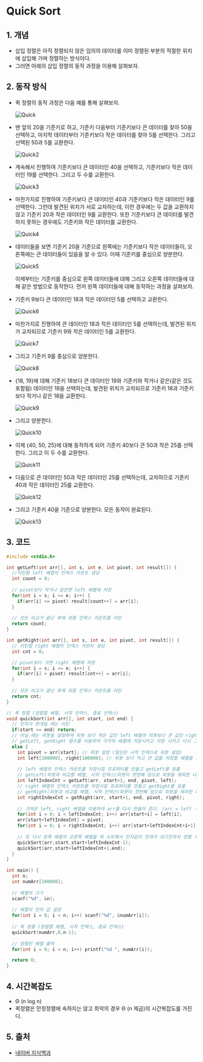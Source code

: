 # Quick Sort

## 1. 개념
- 삽입 정렬은 아직 정렬되지 않은 임의의 데이터를 이미 정렬된 부분의 적절한 위치에 삽입해 가며 정렬하는 방식이다.
- 그러면 아래의 삽입 정렬의 동작 과정을 이용해 살펴보자.

## 2. 동작 방식

- 퀵 정렬의 동작 과정은 다음 예를 통해 살펴보자.

  ![Quick](./image/Quick.jpg)

- 맨 앞의 20을 기준키로 하고, 기준키 다음부터 기준키보다 큰 데이터를 찾아 50을 선택하고, 마지막 데이터부터 기준키보다 작은 데이터를 찾아 5를 선택한다. 그리고 선택된 50과 5를 교환한다.

  ![Quick2](./image/Quick2.jpg)

- 계속해서 진행하여 기준키보다 큰 데이터인 40을 선택하고, 기준키보다 작은 데이터인 19를 선택한다. 그리고 두 수를 교환한다.

  ![Quick3](./image/Quick3.jpg)

- 마찬가지로 진행하여 기준키보다 큰 데이터인 40과 기준키보다 작은 데이터인 9를 선택한다. 그런데 발견된 위치가 서로 교차하는데, 이런 경우에는 두 값을 교환하지 않고 기준키 20과 작은 데이터인 9를 교환한다. 또한 기준키보다 큰 데이터를 발견하지 못하는 경우에도 기준키와 작은 데이터를 교환한다.

  ![Quick4](./image/Quick4.jpg)

- 데이터들을 보면 기준키 20을 기준으로 왼쪽에는 기준키보다 작은 데이터들이, 오른쪽에는 큰 데이터들이 있음을 알 수 있다. 이때 기준키를 중심으로 양분한다.

  ![Quick5](./image/Quick5.jpg)
  
  이제부터는 기준키를 중심으로 왼쪽 데이터들에 대해 그리고 오른쪽 데이터들에 대해 같은 방법으로 동작한다. 먼저 왼쪽 데이터들에 대해 동작하는 과정을 살펴보자.

- 기준키 9보다 큰 데이터인 18과 작은 데이터인 5를 선택하고 교환한다.

  ![Quick6](./image/Quick6.jpg)

- 마찬가지로 진행하여 큰 데이터인 18과 작은 데이터인 5를 선택하는데, 발견된 위치가 교차되므로 기준키 9와 작은 데이터인 5를 교환한다.
  
  ![Quick7](./image/Quick7.jpg)
  
- 그리고 기준키 9를 중심으로 양분한다.

  ![Quick8](./image/Quick8.jpg)
  
- {18, 19}에 대해 기준키 18보다 큰 데이터인 19와 기준키와 작거나 같은(같은 것도 포함됨) 데이터인 18을 선택하는데, 발견된 위치가 교차되므로 기준키 18과 기준키보다 작거나 같은 18을 교환한다.

  ![Quick9](./image/Quick9.jpg)
  
- 그리고 양분한다.

  ![Quick10](./image/Quick10.jpg)
  
- 이제 {40, 50, 25}에 대해 동작하게 되어 기준키 40보다 큰 50과 작은 25를 선택한다. 그리고 이 두 수를 교환한다.

  ![Quick11](./image/Quick11.jpg)

- 다음으로 큰 데이터인 50과 작은 데이터인 25를 선택하는데, 교차하므로 기준키 40과 작은 데이터인 25를 교환한다.

  ![Quick12](./image/Quick12.jpg)

- 그리고 기준키 40을 기준으로 양분한다. 모든 동작이 완료된다.

  ![Quick13](./image/Quick13.jpg)

## 3. 코드
```c++
#include <stdio.h>

int getLeft(int arr[], int s, int e, int pivot, int result[]) {
  //리턴할 left 배열의 인덱스 카운트 생성
  int count = 0;
  
  // pivot보다 작거나 같은면 left 배열에 저장
  for(int i = s; i <= e; i++) {
    if(arr[i] <= pivot) result[count++] = arr[i];
  }
  
  // 모든 비교가 끝난 후에 최종 인덱스 카운트를 리턴
  return count;
}

int getRight(int arr[], int s, int e, int pivot, int result[]) {
  // 리턴할 right 배열의 인덱스 카운터 생성
  int cnt = 0;

  // pivot보다 크면 right 배열에 저장  
  for(int i = s; i <= e; i++) {
    if(arr[i] > pivot) result[cnt++] = arr[i];
  }
  
  // 모든 비교가 끝난 후에 최종 인덱스 카운트를 리턴
  return cnt;
}

// 퀵 정렬 (정렬할 배열, 시작 인덱스, 종료 인덱스)
void quickSort(int arr[], int start, int end) {
  // 인자가 한개일 때는 리턴
  if(start >= end) return;
  // 아닐 때는 피봇을 설정하여 피봇 보다 적은 값인 left 배열과 피봇보다 큰 값인 right 배열을 만들어서
  // getLeft, getRight 함수를 이용하여 각각의 배열에 저장시키고 저장 시키고 다시 그 배열을 퀵소트 시킨다.
  else {
    int pivot = arr[start]; // 피봇 설정 (일단은 시작 인덱스로 피봇 설정)
    int left[100000], right[100000]; // 피봇 보다 적고 큰 값을 저장할 배열을 생성
    
    // left 배열의 인덱스 카운트를 저장시킬 프로퍼티를 만들고 getLeft를 호출
    // getLeft(피봇과 비교할 배열, 시작 인덱스(피봇이 첫번째 임으로 피봇을 제외한 나머지), 끝 인덱스, 저장할 left 배열)
    int leftIndexCnt = getLeft(arr, start+1, end, pivot, left);
    // right 배열의 인덱스 카운트를 저장시킬 프로퍼티를 만들고 getRight를 호출
    // getRight(피봇과 비교할 배열, 시작 인덱스(피봇이 첫번째 임으로 피봇을 제외한 나머지), 끝 인덱스, 저장할 left 배열)
    int rightIndexCnt = getRight(arr, start+1, end, pivot, right);
    
    // 가져온 left, right 배열을 이용하여 arr를 다시 만들어 준다. (arr = left - pivot - right 형식으로)
    for(int i = 0; i < leftIndexCnt; i++) arr[start+i] = left[i];
    arr[start+leftIndexCnt] = pivot;
    for(int i = 0; i < rightIndexCnt; i++) arr[start+leftIndexCnt+i+1] = right[i];
    
    // 또 다시 왼쪽 배열과 오른쪽 배열을 퀵 소트해서 인자값이 한개가 되기전까지 정렬 시킨다.
    quickSort(arr,start,start+leftIndexCnt-1);
    quickSort(arr,start+leftIndexCnt+1,end);
  }
}

int main() {
  int n;
  int numArr[100000];
  
  // 배열의 크기
  scanf("%d", &n);
  
  // 배열의 인자 값 설정
  for(int i = 0; i < n; i++) scanf("%d", &numArr[i]);
  
  // 퀵 정렬 (정렬할 배열, 시작 인덱스, 종료 인덱스)
  quickSort(numArr,0,n-1);
  
  // 정렬된 배열 출력
  for(int i = 0; i < n; i++) printf("%d ", numArr[i]);

  return 0;
}
```

## 4. 시간복잡도

- Θ (n log n)
- 퀵정렬은 안정정렬에 속하지는 않고 최악의 경우 Θ (n 제곱)의 시간복잡도를 가진다.

## 5. 출처

- [네이버 지식백과](https://terms.naver.com/entry.nhn?docId=2270444&cid=51173&categoryId=51173)
